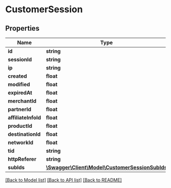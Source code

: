 # CustomerSession

## Properties
Name | Type | Description | Notes
------------ | ------------- | ------------- | -------------
**id** | **string** |  | 
**sessionId** | **string** |  | 
**ip** | **string** |  | 
**created** | **float** |  | [optional] 
**modified** | **float** |  | [optional] 
**expiredAt** | **float** |  | [optional] 
**merchantId** | **float** |  | [optional] 
**partnerId** | **float** |  | [optional] 
**affiliateInfoId** | **float** |  | [optional] 
**productId** | **float** |  | [optional] 
**destinationId** | **float** |  | [optional] 
**networkId** | **float** |  | [optional] 
**tid** | **string** |  | [optional] 
**httpReferer** | **string** |  | [optional] 
**subIds** | [**\Swagger\Client\Model\CustomerSessionSubIds**](CustomerSessionSubIds.md) |  | [optional] 

[[Back to Model list]](../README.md#documentation-for-models) [[Back to API list]](../README.md#documentation-for-api-endpoints) [[Back to README]](../README.md)


